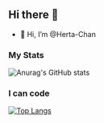 ## Hi there 👋
- 👋 Hi, I’m @Herta-Chan

### My Stats 
![Anurag's GitHub stats](https://github-readme-stats.vercel.app/api?username=Herta-Chan&show_icons=true&theme=radical)

### I can code 
[![Top Langs](https://github-readme-stats.vercel.app/api/top-langs/?username=Herta-Chan&layout=compact)](https://github.com/anuraghazra/github-readme-stats)
